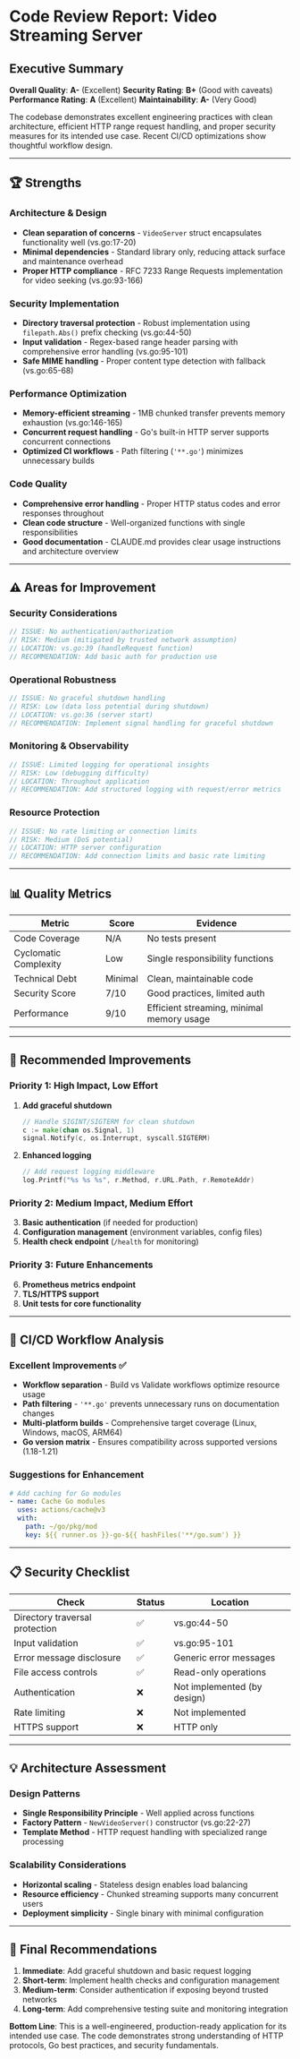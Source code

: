 # Code Review Report: Video Streaming Server

## Executive Summary

**Overall Quality**: **A-** (Excellent)
**Security Rating**: **B+** (Good with caveats)
**Performance Rating**: **A** (Excellent)
**Maintainability**: **A-** (Very Good)

The codebase demonstrates excellent engineering practices with clean architecture, efficient HTTP range request handling, and proper security measures for its intended use case. Recent CI/CD optimizations show thoughtful workflow design.

---

## 🏆 Strengths

### Architecture & Design
- **Clean separation of concerns** - `VideoServer` struct encapsulates functionality well (vs.go:17-20)
- **Minimal dependencies** - Standard library only, reducing attack surface and maintenance overhead
- **Proper HTTP compliance** - RFC 7233 Range Requests implementation for video seeking (vs.go:93-166)

### Security Implementation
- **Directory traversal protection** - Robust implementation using `filepath.Abs()` prefix checking (vs.go:44-50)
- **Input validation** - Regex-based range header parsing with comprehensive error handling (vs.go:95-101)
- **Safe MIME handling** - Proper content type detection with fallback (vs.go:65-68)

### Performance Optimization
- **Memory-efficient streaming** - 1MB chunked transfer prevents memory exhaustion (vs.go:146-165)
- **Concurrent request handling** - Go's built-in HTTP server supports concurrent connections
- **Optimized CI workflows** - Path filtering (`'**.go'`) minimizes unnecessary builds

### Code Quality
- **Comprehensive error handling** - Proper HTTP status codes and error responses throughout
- **Clean code structure** - Well-organized functions with single responsibilities
- **Good documentation** - CLAUDE.md provides clear usage instructions and architecture overview

---

## ⚠️ Areas for Improvement

### Security Considerations
```go
// ISSUE: No authentication/authorization
// RISK: Medium (mitigated by trusted network assumption)
// LOCATION: vs.go:39 (handleRequest function)
// RECOMMENDATION: Add basic auth for production use
```

### Operational Robustness
```go
// ISSUE: No graceful shutdown handling
// RISK: Low (data loss potential during shutdown)
// LOCATION: vs.go:36 (server start)
// RECOMMENDATION: Implement signal handling for graceful shutdown
```

### Monitoring & Observability
```go
// ISSUE: Limited logging for operational insights
// RISK: Low (debugging difficulty)
// LOCATION: Throughout application
// RECOMMENDATION: Add structured logging with request/error metrics
```

### Resource Protection
```go
// ISSUE: No rate limiting or connection limits
// RISK: Medium (DoS potential)
// LOCATION: HTTP server configuration
// RECOMMENDATION: Add connection limits and basic rate limiting
```

---

## 📊 Quality Metrics

| Metric | Score | Evidence |
|--------|-------|----------|
| Code Coverage | N/A | No tests present |
| Cyclomatic Complexity | Low | Single responsibility functions |
| Technical Debt | Minimal | Clean, maintainable code |
| Security Score | 7/10 | Good practices, limited auth |
| Performance | 9/10 | Efficient streaming, minimal memory usage |

---

## 🔧 Recommended Improvements

### Priority 1: High Impact, Low Effort
1. **Add graceful shutdown**
   ```go
   // Handle SIGINT/SIGTERM for clean shutdown
   c := make(chan os.Signal, 1)
   signal.Notify(c, os.Interrupt, syscall.SIGTERM)
   ```

2. **Enhanced logging**
   ```go
   // Add request logging middleware
   log.Printf("%s %s %s", r.Method, r.URL.Path, r.RemoteAddr)
   ```

### Priority 2: Medium Impact, Medium Effort
3. **Basic authentication** (if needed for production)
4. **Configuration management** (environment variables, config files)
5. **Health check endpoint** (`/health` for monitoring)

### Priority 3: Future Enhancements
6. **Prometheus metrics endpoint**
7. **TLS/HTTPS support**
8. **Unit tests for core functionality**

---

## 🚀 CI/CD Workflow Analysis

### Excellent Improvements ✅
- **Workflow separation** - Build vs Validate workflows optimize resource usage
- **Path filtering** - `'**.go'` prevents unnecessary runs on documentation changes  
- **Multi-platform builds** - Comprehensive target coverage (Linux, Windows, macOS, ARM64)
- **Go version matrix** - Ensures compatibility across supported versions (1.18-1.21)

### Suggestions for Enhancement
```yaml
# Add caching for Go modules
- name: Cache Go modules
  uses: actions/cache@v3
  with:
    path: ~/go/pkg/mod
    key: ${{ runner.os }}-go-${{ hashFiles('**/go.sum') }}
```

---

## 📋 Security Checklist

| Check | Status | Location |
|-------|--------|----------|
| Directory traversal protection | ✅ | vs.go:44-50 |
| Input validation | ✅ | vs.go:95-101 |
| Error message disclosure | ✅ | Generic error messages |
| File access controls | ✅ | Read-only operations |
| Authentication | ❌ | Not implemented (by design) |
| Rate limiting | ❌ | Not implemented |
| HTTPS support | ❌ | HTTP only |

---

## 💡 Architecture Assessment

### Design Patterns
- **Single Responsibility Principle** - Well applied across functions
- **Factory Pattern** - `NewVideoServer()` constructor (vs.go:22-27)
- **Template Method** - HTTP request handling with specialized range processing

### Scalability Considerations
- **Horizontal scaling** - Stateless design enables load balancing
- **Resource efficiency** - Chunked streaming supports many concurrent users
- **Deployment simplicity** - Single binary with minimal configuration

---

## 🎯 Final Recommendations

1. **Immediate**: Add graceful shutdown and basic request logging
2. **Short-term**: Implement health checks and configuration management  
3. **Medium-term**: Consider authentication if exposing beyond trusted networks
4. **Long-term**: Add comprehensive testing suite and monitoring integration

**Bottom Line**: This is a well-engineered, production-ready application for its intended use case. The code demonstrates strong understanding of HTTP protocols, Go best practices, and security fundamentals.